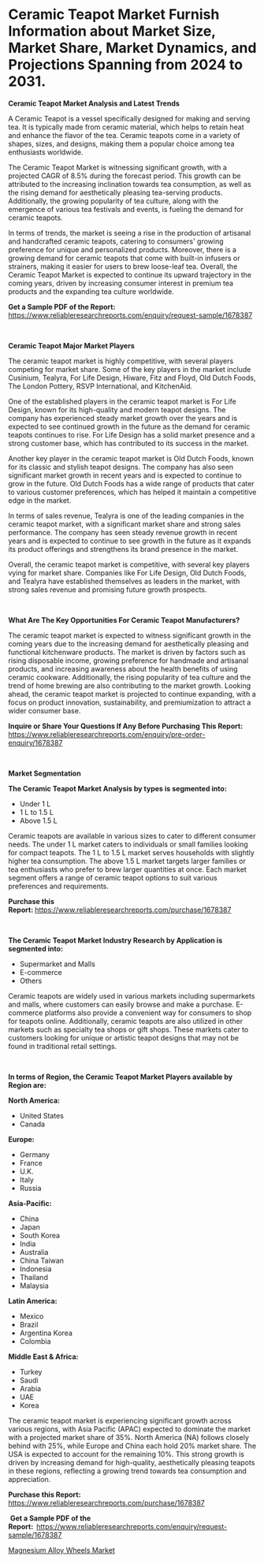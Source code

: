 <p><h1>Ceramic Teapot Market Furnish Information about Market Size, Market Share, Market Dynamics, and Projections Spanning from 2024 to 2031.</h1></p><p><strong>Ceramic Teapot Market Analysis and Latest Trends</strong></p>
<p><p>A Ceramic Teapot is a vessel specifically designed for making and serving tea. It is typically made from ceramic material, which helps to retain heat and enhance the flavor of the tea. Ceramic teapots come in a variety of shapes, sizes, and designs, making them a popular choice among tea enthusiasts worldwide.</p><p>The Ceramic Teapot Market is witnessing significant growth, with a projected CAGR of 8.5% during the forecast period. This growth can be attributed to the increasing inclination towards tea consumption, as well as the rising demand for aesthetically pleasing tea-serving products. Additionally, the growing popularity of tea culture, along with the emergence of various tea festivals and events, is fueling the demand for ceramic teapots.</p><p>In terms of trends, the market is seeing a rise in the production of artisanal and handcrafted ceramic teapots, catering to consumers' growing preference for unique and personalized products. Moreover, there is a growing demand for ceramic teapots that come with built-in infusers or strainers, making it easier for users to brew loose-leaf tea. Overall, the Ceramic Teapot Market is expected to continue its upward trajectory in the coming years, driven by increasing consumer interest in premium tea products and the expanding tea culture worldwide.</p></p>
<p><strong>Get a Sample PDF of the Report:&nbsp;</strong> <a href="https://www.reliableresearchreports.com/enquiry/request-sample/1678387">https://www.reliableresearchreports.com/enquiry/request-sample/1678387</a></p>
<p>&nbsp;</p>
<p><strong>Ceramic Teapot Major Market Players</strong></p>
<p><p>The ceramic teapot market is highly competitive, with several players competing for market share. Some of the key players in the market include Cusinium, Tealyra, For Life Design, Hiware, Fitz and Floyd, Old Dutch Foods, The London Pottery, RSVP International, and KitchenAid.</p><p>One of the established players in the ceramic teapot market is For Life Design, known for its high-quality and modern teapot designs. The company has experienced steady market growth over the years and is expected to see continued growth in the future as the demand for ceramic teapots continues to rise. For Life Design has a solid market presence and a strong customer base, which has contributed to its success in the market.</p><p>Another key player in the ceramic teapot market is Old Dutch Foods, known for its classic and stylish teapot designs. The company has also seen significant market growth in recent years and is expected to continue to grow in the future. Old Dutch Foods has a wide range of products that cater to various customer preferences, which has helped it maintain a competitive edge in the market.</p><p>In terms of sales revenue, Tealyra is one of the leading companies in the ceramic teapot market, with a significant market share and strong sales performance. The company has seen steady revenue growth in recent years and is expected to continue to see growth in the future as it expands its product offerings and strengthens its brand presence in the market.</p><p>Overall, the ceramic teapot market is competitive, with several key players vying for market share. Companies like For Life Design, Old Dutch Foods, and Tealyra have established themselves as leaders in the market, with strong sales revenue and promising future growth prospects.</p></p>
<p>&nbsp;</p>
<p><strong>What Are The Key Opportunities For Ceramic Teapot Manufacturers?</strong></p>
<p><p>The ceramic teapot market is expected to witness significant growth in the coming years due to the increasing demand for aesthetically pleasing and functional kitchenware products. The market is driven by factors such as rising disposable income, growing preference for handmade and artisanal products, and increasing awareness about the health benefits of using ceramic cookware. Additionally, the rising popularity of tea culture and the trend of home brewing are also contributing to the market growth. Looking ahead, the ceramic teapot market is projected to continue expanding, with a focus on product innovation, sustainability, and premiumization to attract a wider consumer base.</p></p>
<p><strong>Inquire or Share Your Questions If Any Before Purchasing This Report:</strong> <a href="https://www.reliableresearchreports.com/enquiry/pre-order-enquiry/1678387">https://www.reliableresearchreports.com/enquiry/pre-order-enquiry/1678387</a></p>
<p>&nbsp;</p>
<p><strong>Market Segmentation</strong></p>
<p><strong>The Ceramic Teapot Market Analysis by types is segmented into:</strong></p>
<p><ul><li>Under 1 L</li><li>1 L to 1.5 L</li><li>Above 1.5 L</li></ul></p>
<p><p>Ceramic teapots are available in various sizes to cater to different consumer needs. The under 1 L market caters to individuals or small families looking for compact teapots. The 1 L to 1.5 L market serves households with slightly higher tea consumption. The above 1.5 L market targets larger families or tea enthusiasts who prefer to brew larger quantities at once. Each market segment offers a range of ceramic teapot options to suit various preferences and requirements.</p></p>
<p><strong>Purchase this Report:&nbsp;</strong><a href="https://www.reliableresearchreports.com/purchase/1678387">https://www.reliableresearchreports.com/purchase/1678387</a></p>
<p>&nbsp;</p>
<p><strong>The Ceramic Teapot Market Industry Research by Application is segmented into:</strong></p>
<p><ul><li>Supermarket and Malls</li><li>E-commerce</li><li>Others</li></ul></p>
<p><p>Ceramic teapots are widely used in various markets including supermarkets and malls, where customers can easily browse and make a purchase. E-commerce platforms also provide a convenient way for consumers to shop for teapots online. Additionally, ceramic teapots are also utilized in other markets such as specialty tea shops or gift shops. These markets cater to customers looking for unique or artistic teapot designs that may not be found in traditional retail settings.</p></p>
<p>&nbsp;</p>
<p><strong>In terms of Region, the Ceramic Teapot Market Players available by Region are:</strong></p>
<p>
    <p> <strong> North America: </strong>
        <ul>
            <li>United States</li>
            <li>Canada</li>
        </ul>
        </p> 
    <p> <strong> Europe: </strong>
        <ul>
            <li>Germany</li>
            <li>France</li>
            <li>U.K.</li>
            <li>Italy</li>
            <li>Russia</li>
        </ul>
        </p> 
    <p> <strong> Asia-Pacific: </strong>
        <ul>
            <li>China</li>
            <li>Japan</li>
            <li>South Korea</li>
            <li>India</li>
            <li>Australia</li>
            <li>China Taiwan</li>
            <li>Indonesia</li>
            <li>Thailand</li>
            <li>Malaysia</li>
        </ul>
        </p> 
    <p> <strong> Latin America: </strong>
        <ul>
            <li>Mexico</li>
            <li>Brazil</li>
            <li>Argentina Korea</li>
            <li>Colombia</li>
        </ul>
        </p> 
    <p> <strong> Middle East & Africa: </strong>
        <ul>
            <li>Turkey</li>
            <li>Saudi</li>
            <li>Arabia</li>
            <li>UAE</li>
            <li>Korea</li>
        </ul>
    </p>
    </p>
<p><p>The ceramic teapot market is experiencing significant growth across various regions, with Asia Pacific (APAC) expected to dominate the market with a projected market share of 35%. North America (NA) follows closely behind with 25%, while Europe and China each hold 20% market share. The USA is expected to account for the remaining 10%. This strong growth is driven by increasing demand for high-quality, aesthetically pleasing teapots in these regions, reflecting a growing trend towards tea consumption and appreciation.</p></p>
<p><strong>Purchase this Report: </strong><a href="https://www.reliableresearchreports.com/purchase/1678387">https://www.reliableresearchreports.com/purchase/1678387</a></p>
<p>&nbsp;<strong>Get a Sample PDF of the Report:&nbsp;&nbsp;</strong><a href="https://www.reliableresearchreports.com/enquiry/request-sample/1678387">https://www.reliableresearchreports.com/enquiry/request-sample/1678387</a></p>
<p><strong></strong></p>
<p><p><a href="https://frill-swim-3cd.notion.site/Magnesium-Alloy-Wheels-Market-Offer-Valuable-Insights-into-Market-Size-Market-Share-Market-Trends--9c06be8627544d43a209e8cf75e18bd0">Magnesium Alloy Wheels Market</a></p></p>